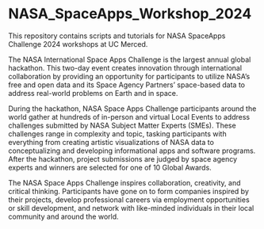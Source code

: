 # NASA_SpaceApps_Workshop_2024
This repository contains scripts and tutorials for NASA SpaceApps Challenge 2024 workshops at UC Merced.

The NASA International Space Apps Challenge is the largest annual global hackathon. This two-day event creates innovation through international collaboration by providing an opportunity for participants to utilize NASA’s free and open data and its Space Agency Partners’ space-based data to address real-world problems on Earth and in space.

During the hackathon, NASA Space Apps Challenge participants around the world gather at hundreds of in-person and virtual Local Events to address challenges submitted by NASA Subject Matter Experts (SMEs). These challenges range in complexity and topic, tasking participants with everything from creating artistic visualizations of NASA data to conceptualizing and developing informational apps and software programs. After the hackathon, project submissions are judged by space agency experts and winners are selected for one of 10 Global Awards.

The NASA Space Apps Challenge inspires collaboration, creativity, and critical thinking. Participants have gone on to form companies inspired by their projects, develop professional careers via employment opportunities or skill development, and network with like-minded individuals in their local community and around the world.
